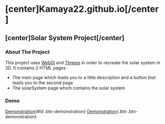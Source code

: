 # [center]Kamaya22.github.io[/center]
## [center]Solar System Project[/center]
### About The Project
This project uses [WebGl](https://get.webgl.org/) and [Threejs](https://threejs.org/) in order to recreate the solar system in 3D. 
It contains 2 HTML pages :
* The main page which leads you to a little description and a button that leads you to the second page
* The solarSystem page which contains the solar system

### Demo
[Demonstration](https://kamaya22.github.io/mainPage.html){#id .btn-demonstration}
[Demonstration](#){.btn .btn-demonstration}

